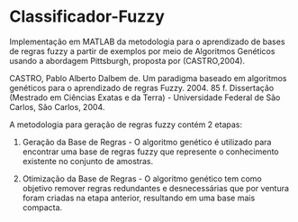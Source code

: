 # Classificador-Fuzzy

Implementação em MATLAB da metodologia para o aprendizado de bases de regras fuzzy a partir de exemplos por meio de Algoritmos Genéticos usando a abordagem Pittsburgh, proposta 
por (CASTRO,2004).

CASTRO, Pablo Alberto Dalbem de. Um paradigma baseado em algoritmos genéticos para o aprendizado de regras Fuzzy. 2004. 85 f. Dissertação (Mestrado em Ciências Exatas e da Terra) - Universidade Federal de São Carlos, São Carlos, 2004.

A metodologia para geração de regras fuzzy contém 2 etapas:

1. Geração da Base de Regras - O algoritmo genético é utilizado para encontrar
uma base de regras fuzzy que represente o conhecimento existente no conjunto de
amostras.

2. Otimização da Base de Regras - O algoritmo genético tem como objetivo remover regras
redundantes e desnecessárias que por ventura foram criadas na etapa anterior,
resultando em uma base mais compacta.
